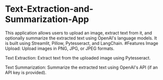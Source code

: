 # Text-Extraction-and-Summarization-App
This application allows users to upload an image, extract text from it, and optionally summarize the extracted text using OpenAI's language models. It is built using Streamlit, Pillow, Pytesseract, and LangChain.
#Features
Image Upload: Upload images in PNG, JPG, or JPEG formats.

Text Extraction: Extract text from the uploaded image using Pytesseract.

Text Summarization: Summarize the extracted text using OpenAI's API (if an API key is provided).
